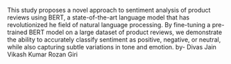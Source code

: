 This study proposes a novel approach to sentiment analysis of product reviews using BERT, a state-of-the-art language model that has revolutionized he field of natural language processing. By fine-tuning a pre-trained BERT model on a large dataset of product reviews, we demonstrate the ability to accurately classify sentiment as positive, negative, or neutral, while also capturing subtle variations in tone and emotion.
by- Divas Jain  Vikash Kumar Rozan Giri
